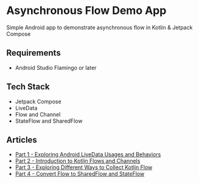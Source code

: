 # Asynchronous Flow Demo App
Simple Android app to demonstrate asynchronous flow in Kotlin & Jetpack Compose

## Requirements
- Android Studio Flamingo or later

## Tech Stack
- Jetpack Compose
- LiveData
- Flow and Channel
- StateFlow and SharedFlow

## Articles
- [Part 1 - Exploring Android LiveData Usages and Behaviors](https://vtsen.hashnode.dev/exploring-android-livedata-usages-and-behaviors)
- [Part 2 - Introduction to Kotlin Flows and Channels](https://vtsen.hashnode.dev/introduction-to-kotlin-flows-and-channels)
- [Part 3 - Exploring Different Ways to Collect Kotlin Flow](https://vtsen.hashnode.dev/exploring-different-ways-to-collect-kotlin-flow)
- [Part 4 - Convert Flow to SharedFlow and StateFlow](https://vtsen.hashnode.dev/convert-flow-to-sharedflow-and-stateflow)
